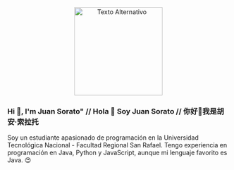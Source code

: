 <div align="center">
  <img src="https://media.giphy.com/media/bGgsc5mWoryfgKBx1u/giphy.gif" width="200" alt="Texto Alternativo">
</div>

### Hi 👋, I'm Juan Sorato" // Hola 👋 Soy Juan Sorato // 你好👋我是胡安·索拉托

Soy un estudiante apasionado de programación en la Universidad Tecnológica Nacional - Facultad Regional San Rafael. Tengo experiencia en programación en Java, Python y JavaScript, aunque mi lenguaje favorito es Java. 😍


